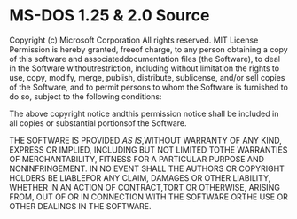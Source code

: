 # MS-DOS 1.25 & 2.0 Source
Copyright (c) Microsoft Corporation
All rights reserved. 
MIT License
Permission is hereby granted, freeof charge, to any person obtaining a copy of this software and associateddocumentation files (the Software), to deal in the Software withoutrestriction, including without limitation the rights to use, copy, modify, merge, publish, distribute, sublicense, and/or sell copies of the Software, and to permit persons to whom the Software is furnished to do so, subject to the following conditions:
 
The above copyright notice andthis permission notice shall be included in all copies or substantial portionsof the Software.
 
THE SOFTWARE IS PROVIDED *AS IS*,WITHOUT WARRANTY OF ANY KIND, EXPRESS OR IMPLIED, INCLUDING BUT NOT LIMITED TOTHE WARRANTIES OF MERCHANTABILITY, FITNESS FOR A PARTICULAR PURPOSE AND NONINFRINGEMENT. IN NO EVENT SHALL THE AUTHORS OR COPYRIGHT HOLDERS BE LIABLEFOR ANY CLAIM, DAMAGES OR OTHER LIABILITY, WHETHER IN AN ACTION OF CONTRACT,TORT OR OTHERWISE, ARISING FROM, OUT OF OR IN CONNECTION WITH THE SOFTWARE ORTHE USE OR OTHER DEALINGS IN THE SOFTWARE.
